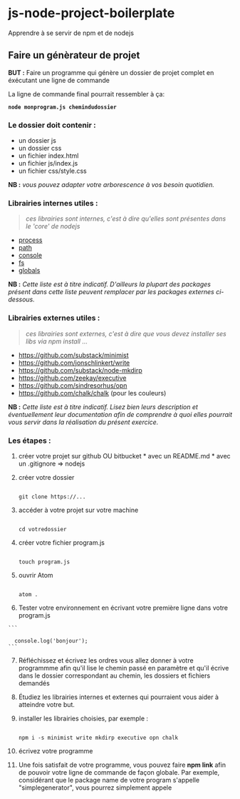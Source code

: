 # js-node-project-boilerplate
Apprendre à se servir de npm et de nodejs

## Faire un génèrateur de projet

**BUT :** Faire un programme qui génère un dossier de projet complet en éxécutant une ligne de commande

La ligne de commande final pourrait ressembler à ça:

**```node monprogram.js chemindudossier```**

### Le dossier doit contenir :
* un dossier js
* un dossier css
* un fichier index.html
* un fichier js/index.js
* un fichier css/style.css

**NB :** *vous pouvez adapter votre arborescence à vos besoin quotidien.*

### Librairies internes utiles :

> *ces librairies sont internes, c'est à dire qu'elles sont présentes dans le 'core' de nodejs*

* [process](https://nodejs.org/api/process.html)
* [path](https://nodejs.org/api/path.html)
* [console](https://nodejs.org/api/console.html)
* [fs](https://nodejs.org/api/fs.html)
* [globals](https://nodejs.org/api/globals.html)

**NB :** *Cette liste est à titre indicatif. D'ailleurs la plupart des packages présent dans cette liste peuvent remplacer par les packages externes ci-dessous.*

### Librairies externes utiles :

> *ces librairies sont externes, c'est à dire que vous devez installer ses libs via npm install ...*

* https://github.com/substack/minimist
* https://github.com/jonschlinkert/write
* https://github.com/substack/node-mkdirp
* https://github.com/zeekay/executive
* https://github.com/sindresorhus/opn
* https://github.com/chalk/chalk (pour les couleurs)

**NB :** *Cette liste est à titre indicatif. Lisez bien leurs description et éventuellement leur documentation afin de comprendre à quoi elles pourrait vous servir dans la réalisation du présent exercice.*

### Les étapes : 

  1. créer votre projet sur github OU bitbucket
    * avec un README.md
    * avec un .gitignore => nodejs

  2. créer votre dossier

      ```

      git clone https://...

      ```

  3. accéder à votre projet sur votre machine

      ```

      cd votredossier

      ```

  4. créer votre fichier program.js

      ```

      touch program.js

      ```

  5. ouvrir Atom

      ```

      atom .

      ```

  6. Tester votre environnement en écrivant votre première ligne dans votre program.js

    ```

      console.log('bonjour');
    ```

  7. Réfléchissez et écrivez les ordres vous allez donner à votre programmme afin qu'il lise le chemin passé en paramètre et qu'il écrive dans le dossier correspondant au chemin, les dossiers et fichiers demandés
  
  8. Étudiez les librairies internes et externes qui pourraient vous aider à atteindre votre but.

  9. installer les librairies choisies, par exemple :

      ```
      
      npm i -s minimist write mkdirp executive opn chalk

      ```

  10. écrivez votre programme
  
  11. Une fois satisfait de votre programme, vous pouvez faire **npm link** afin de pouvoir votre ligne de commande de façon globale. Par exemple, considérant que le package name de votre program s'appelle "simplegenerator", vous pourrez simplement appele
